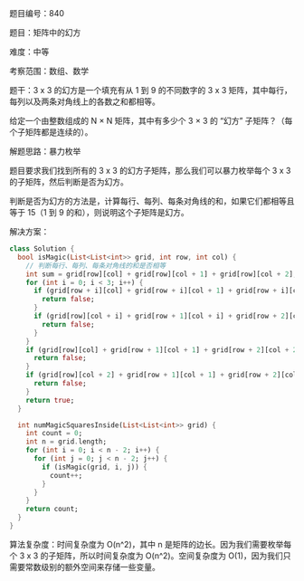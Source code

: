 题目编号：840

题目：矩阵中的幻方

难度：中等

考察范围：数组、数学

题干：3 x 3 的幻方是一个填充有从 1 到 9 的不同数字的 3 x 3 矩阵，其中每行，每列以及两条对角线上的各数之和都相等。

给定一个由整数组成的 N × N 矩阵，其中有多少个 3 × 3 的 “幻方” 子矩阵？（每个子矩阵都是连续的）。

解题思路：暴力枚举

题目要求我们找到所有的 3 x 3 的幻方子矩阵，那么我们可以暴力枚举每个 3 x 3 的子矩阵，然后判断是否为幻方。

判断是否为幻方的方法是，计算每行、每列、每条对角线的和，如果它们都相等且等于 15（1 到 9 的和），则说明这个子矩阵是幻方。

解决方案：

```dart
class Solution {
  bool isMagic(List<List<int>> grid, int row, int col) {
    // 判断每行、每列、每条对角线的和是否相等
    int sum = grid[row][col] + grid[row][col + 1] + grid[row][col + 2];
    for (int i = 0; i < 3; i++) {
      if (grid[row + i][col] + grid[row + i][col + 1] + grid[row + i][col + 2] != sum) {
        return false;
      }
      if (grid[row][col + i] + grid[row + 1][col + i] + grid[row + 2][col + i] != sum) {
        return false;
      }
    }
    if (grid[row][col] + grid[row + 1][col + 1] + grid[row + 2][col + 2] != sum) {
      return false;
    }
    if (grid[row][col + 2] + grid[row + 1][col + 1] + grid[row + 2][col] != sum) {
      return false;
    }
    return true;
  }

  int numMagicSquaresInside(List<List<int>> grid) {
    int count = 0;
    int n = grid.length;
    for (int i = 0; i < n - 2; i++) {
      for (int j = 0; j < n - 2; j++) {
        if (isMagic(grid, i, j)) {
          count++;
        }
      }
    }
    return count;
  }
}
```

算法复杂度：时间复杂度为 O(n^2)，其中 n 是矩阵的边长。因为我们需要枚举每个 3 x 3 的子矩阵，所以时间复杂度为 O(n^2)。空间复杂度为 O(1)，因为我们只需要常数级别的额外空间来存储一些变量。